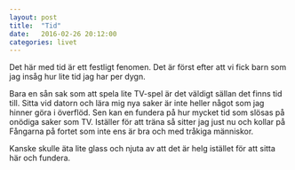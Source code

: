 ```yaml
---
layout: post
title:  "Tid"
date:   2016-02-26 20:12:00
categories: livet
---
```

Det här med tid är ett festligt fenomen. Det är först efter att vi fick barn som jag insåg hur lite tid jag har per dygn.

Bara en sån sak som att spela lite TV-spel är det väldigt sällan det finns tid till. Sitta vid datorn och lära mig nya saker är inte heller något som jag hinner göra i överflöd. Sen kan en fundera på hur mycket tid som slösas på onödiga saker som TV. Iställer för att träna så sitter jag just nu och kollar på Fångarna på fortet som inte ens är bra och med tråkiga människor.

Kanske skulle äta lite glass och njuta av att det är helg istället för att sitta här och fundera.
